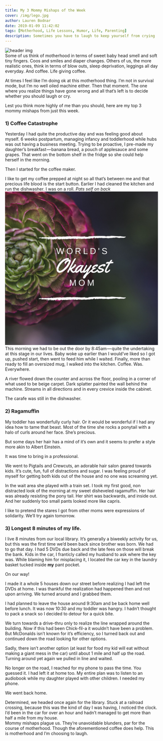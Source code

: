 ```yaml
---
title: My 3 Mommy Mishaps of the Week
cover: /img/lego.jpg
author: Lauren Bodnar
date: 2019-01-09 11:42:02
tags: [Motherhood, Life Lessons, Humor, Life, Parenting]
description: Sometimes you have to laugh to keep yourself from crying
---
```

![header img](/img/lego.jpg)
<br/>
Some of us think of motherhood in terms of sweet baby head smell and soft tiny fingers. Coos and smiles and diaper changes. Others of us, the more realistic ones, think in terms of blow outs, sleep deprivation, leggings all day everyday. And coffee. Life giving coffee.

At times I feel like I’m doing ok at this motherhood thing. I’m not in survival mode, but I’m no well oiled machine either. Then that moment. The one where you realize things have gone wrong and all that’s left is to decide whether you should laugh or cry.

Lest you think more highly of me than you should, here are my top 3 mommy mishaps from just this week.
<br/>
### 1) Coffee Catastrophe

Yesterday I had quite the productive day and was feeling good about myself. 6 weeks postpartum, managing infancy and toddlerhood while hubs was out having a business meeting. Trying to be proactive, I pre-made my daughter’s breakfast — banana bread, a pouch of applesauce and some grapes. That went on the bottom shelf in the fridge so she could help herself in the morning.

Then I started for the coffee maker.

I like to get my coffee prepped at night so all that’s between me and that precious life blood is the start button. Earlier I had cleaned the kitchen and run the dishwasher. I was on a roll. *Pats self on back*
<br/>
![header img](/img/okayestmom.jpeg)
<br/>
This morning we had to be out the door by 8:45am — quite the undertaking at this stage in our lives. Baby woke up earlier than I would’ve liked so I got up, pushed start, then went to feed him while I waited. Finally, more than ready to fill an oversized mug, I walked into the kitchen. Coffee. Was. Everywhere.

A river flowed down the counter and across the floor, pooling in a corner of what used to be beige carpet. Dark splatter painted the wall behind the machine. Streams in all directions and in every crevice inside the cabinet.

The carafe was still in the dishwasher.
<br/>
### 2) Ragamuffin

My toddler has wonderfully curly hair. Or it would be wonderful if I had any idea how to tame that beast. Most of the time she rocks a ponytail with a halo of curls around her face. She’s precious.

But some days her hair has a mind of it’s own and it seems to prefer a style more akin to Albert Einstein.

It was time to bring in a professional.

We went to Pigtails and Crewcuts, an adorable hair salon geared towards kids. It’s cute, fun, full of distractions and sugar. I was feeling proud of myself for getting both kids out of the house and no one was screaming yet.

In the wait area she played with a train set. I took my first good, non distracted look of the morning at my sweet disheveled ragamuffin. Her hair was already resisting the pony tail. Her shirt was backwards, and inside out. And her suddenly too small pants looked more like capris.

I like to pretend the stares I got from other moms were expressions of solidarity. We’ll try again tomorrow.
<br/>
### 3) Longest 8 minutes of my life.

I live 8 minutes from our local library. It’s generally a biweekly activity for us, but this was the first time we’d been back since brother was born. We had to go that day. I had 5 DVDs due back and the late fees on those will break the bank. Kids in the car, I franticly called my husband to ask where the key was. While blaming him for misplacing it, I located the car key in the laundry basket tucked inside **my** pant pocket.

On our way!

I made it a whole 5 houses down our street before realizing I had left the DVDs at home. I was thankful the realization had happened then and not upon arriving. We turned around and I grabbed them.

I had planned to leave the house around 9:30am and be back home well before lunch. It was now 10:30 and my toddler was hangry. I hadn’t thought to pack a snack so I decided to detour for a quick bite.

We turn towards a drive-thru only to realize the line wrapped around the building. Now if this had been Chick-fil-a it wouldn’t have been a problem. But McDonalds isn’t known for it’s efficiency, so I turned back out and continued down the road looking for other options.

Sadly, there isn’t another option (at least for food my kid will eat without making a giant mess in the car) until about 1 mile and half up the road. Turning around yet again we pulled in line and waited.

No longer on the road, I reached for my phone to pass the time. You guessed it. I had left it at home too. My entire plan was to listen to an audiobook while my daughter played with other children. I needed my phone.

We went back home.

Determined, we headed once again for the library. Stuck at a railroad crossing, because this was the kind of day I was having, I noticed the clock. I’d been in the car for over an hour and hadn’t managed to get more than half a mile from my house.
<br/>
Mommy mishaps plague us. They’re unavoidable blunders, par for the course of motherhood. Though the aforementioned coffee does help. This is motherhood and I’m choosing to laugh.
